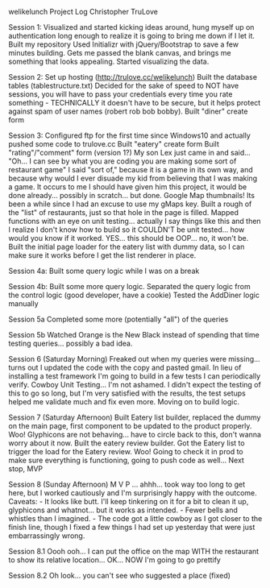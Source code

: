 welikelunch Project Log
Christopher TruLove

Session 1:
	Visualized and started kicking ideas around, hung myself up on authentication long enough to realize it is going to bring me down if I let it.
	Built my repository
	Used Initializr with jQuery/Bootstrap to save a few minutes building.  Gets me passed the blank canvas, and brings me something that looks appealing.
	Started visualizing the data.

Session 2:
	Set up hosting (http://trulove.cc/welikelunch)
	Built the database tables (tablestructure.txt)
	Decided for the sake of speed to NOT have sessions, you will have to pass your credentials every time you rate something -  TECHNICALLY it doesn't have to be secure, but it helps protect against spam of user names (robert rob bob bobby).
	Built "diner" create form

Session 3:
	Configured ftp for the first time since Windows10 and actually pushed some code to trulove.cc
	Built "eatery" create form
	Built "rating"/"comment" form (version 1?)
	My son Lex just came in and said... "Oh... I can see by what you are coding you are making some sort of restaurant game" I said "sort of," because it is a game in its own way, and because why would I ever disuade my kid from believing that I was making a game.  It occurs to me I should have given him this project, it would be done already... possibly in scratch... but done.
	Google Map thumbnails! Its been a while since I had an excuse to use my gMaps key.
	Built a rough of the "list" of restaurants, just so that hole in the page is filled.
	Mapped functions with an eye on unit testing... actually I say things like this and then I realize I don't know how to build so it COULDN'T be unit tested... how would you know if it worked.
	YES... this should be OOP... no, it won't be.
	Built the initial page loader for the eatery list with dummy data, so I can make sure it works before I get the list renderer in place.

Session 4a:
	Built some query logic while I was on a break

Session 4b:
	Built some more query logic.
	Separated the query logic from the control logic (good developer, have a cookie)
	Tested the AddDiner logic manually

Session 5a
	Completed some more (potentially "all") of the queries

Session 5b
	Watched Orange is the New Black instead of spending that time testing queries... possibly a bad idea.

Session 6 (Saturday Morning)
	Freaked out when my queries were missing... turns out I updated the code with the copy and pasted gmail.
	In lieu of installing a test framework I'm going to build in a few tests I can periodically verify. Cowboy Unit Testing... I'm not ashamed.
	I didn't expect the testing of this to go so long, but I'm very satisfied with the results, the test setups helped me validate much and fix even more.  Moving on to build logic.

Session 7 (Saturday Afternoon)
	Built Eatery list builder, replaced the dummy on the main page, first component to be updated to the product properly. Woo!
	Glyphicons are not behaving... have to circle back to this, don't wanna worry about it now.
	Built the eatery review builder.
	Got the Eatery list to trigger the load for the Eatery review. Woo!
	Going to check it in prod to make sure everything is functioning, going to push code as well...
	Next stop, MVP

Session 8 (Sunday Afternoon)
	M V P ... ahhh... took way too long to get here, but I worked cautiously and I'm surprisingly happy with the outcome.
	Caveats:
		- It looks like butt.  I'll keep tinkering on it for a bit to clean it up, glyphicons and whatnot... but it works as intended.
		- Fewer bells and whistles than I imagined.
		- The code got a little cowboy as I got closer to the finish line, though I fixed a few things I had set up yesterday that were just embarrassingly wrong.

Session 8.1
	Oooh ooh... I can put the office on the map WITH the restaurant to show its relative location... OK... NOW I'm going to go prettify

Session 8.2
	Oh look... you can't see who suggested a place (fixed)

